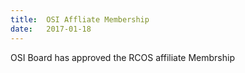 ```yaml
---
title:  OSI Affliate Membership
date:   2017-01-18
---
```


OSI Board has approved the RCOS affiliate Membrship
  